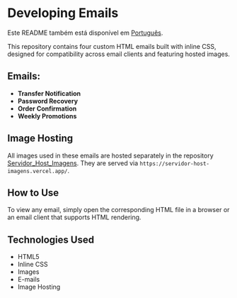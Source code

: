 <h1>Developing Emails</h1>
<p>
  Este README também está disponível em <a href="./README.pt-br.md">Português</a>.
</p>
<p>This repository contains four custom HTML emails built with inline CSS, designed for compatibility across email clients and featuring hosted images.</p>
<h2>Emails:</h2>
<ul>
  <li><b>Transfer Notification</b></li>
  <li><b>Password Recovery</b></li>
  <li><b>Order Confirmation</b></li>
  <li><b>Weekly Promotions</b></li>
</ul>
<h2>Image Hosting</h2>
<p>
  All images used in these emails are hosted separately in the repository
  <a href="https://github.com/AsrielDreemurrGM/Servidor_Host_Imagens">Servidor_Host_Imagens</a>.
  They are served via <code>https://servidor-host-imagens.vercel.app/</code>.
</p>
<h2>How to Use</h2>
<p>
  To view any email, simply open the corresponding HTML file in a browser or an email client that supports HTML rendering.
</p>
<h2>Technologies Used</h2>
<ul>
  <li>HTML5</li>
  <li>Inline CSS</li>
  <li>Images</li>
  <li>E-mails</li>
  <li>Image Hosting</li>
</ul>
